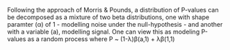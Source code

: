 Following the approach of Morris & Pounds, a distribution of P-values can be decomposed as a mixture of two beta distributions, one with shape paramter (α) of 1 - modelling noise under the null-hypothesis - and another with a variable (a), modelling signal. One can view this as modeling P-values as a random process where P ~ (1-λ)β(a,1) + λβ(1,1)
